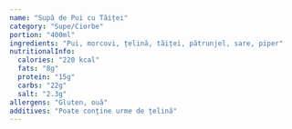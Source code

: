```yaml
---
name: "Supă de Pui cu Tăiței"
category: "Supe/Ciorbe"
portion: "400ml"
ingredients: "Pui, morcovi, țelină, tăiței, pătrunjel, sare, piper"
nutritionalInfo:
  calories: "220 kcal"
  fats: "8g"
  protein: "15g"
  carbs: "22g"
  salt: "2.3g"
allergens: "Gluten, ouă"
additives: "Poate conține urme de țelină"
---
```


